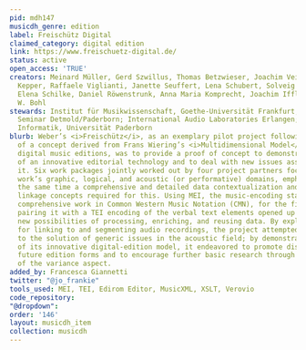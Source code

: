 ```yaml
---
pid: mdh147
musicdh_genre: edition
label: Freischütz Digital
claimed_category: digital edition
link: https://www.freischuetz-digital.de/
status: active
open_access: 'TRUE'
creators: Meinard Müller, Gerd Szwillus, Thomas Betzwieser, Joachim Veit, Johannes
  Kepper, Raffaele Viglianti, Janette Seuffert, Lena Schubert, Solveig Schreiter,
  Elena Schilke, Daniel Röwenstrunk, Anna Maria Komprecht, Joachim Iffland, Benjamin
  W. Bohl
stewards: Institut für Musikwissenschaft, Goethe-Universität Frankfurt; Musikwissenschaftliches
  Seminar Detmold/Paderborn; International Audio Laboratories Erlangen; Institut für
  Informatik, Universität Paderborn
blurb: Weber’s <i>Freischütz</i>, as an exemplary pilot project following the draft
  of a concept derived from Frans Wiering’s <i>Multidimensional Model</i> of authentically
  digital music editions, was to provide a proof of concept to demonstrate the potential
  of an innovative editorial technology and to deal with new issues associated with
  it. Six work packages jointly worked out by four project partners focused on the
  work’s graphic, logical, and acoustic (or performative) domains, emphasizing at
  the same time a comprehensive and detailed data contextualization and the formalized
  linkage concepts required for this. Using MEI, the music-encoding standard for a
  comprehensive work in Common Western Music Notation (CMN), for the first time and
  pairing it with a TEI encoding of the verbal text elements opened up completely
  new possibilities of processing, enriching, and reusing data. By exploring the opportunities
  for linking to and segmenting audio recordings, the project attempted to contribute
  to the solution of generic issues in the acoustic field; by demonstrating the potential
  of its innovative digital-edition model, it endeavored to promote discussion of
  future edition forms and to encourage further basic research through exemplary investigations
  of the variance aspect.
added_by: Francesca Giannetti
twitter: "@jo_frankie"
tools_used: MEI, TEI, Edirom Editor, MusicXML, XSLT, Verovio
code_repository: 
"@dropdown": 
order: '146'
layout: musicdh_item
collection: musicdh
---
```

